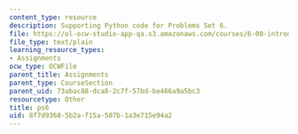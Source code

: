 ```yaml
---
content_type: resource
description: Supporting Python code for Problems Set 6.
file: https://ol-ocw-studio-app-qa.s3.amazonaws.com/courses/6-00-introduction-to-computer-science-and-programming-fall-2008/8f7d93685b2af15a507b1a3e715e94a2_ps6.py
file_type: text/plain
learning_resource_types:
- Assignments
ocw_type: OCWFile
parent_title: Assignments
parent_type: CourseSection
parent_uid: 73abac88-dca8-2c7f-57bd-be466a9a5bc3
resourcetype: Other
title: ps6
uid: 8f7d9368-5b2a-f15a-507b-1a3e715e94a2
---
```


